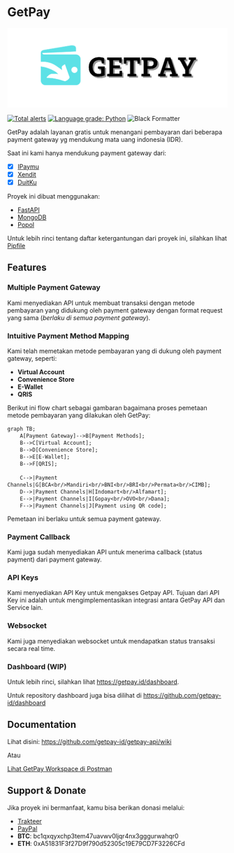 # GetPay

<img src="https://raw.githubusercontent.com/getpay-id/getpay-api/main/images/getpay-logo.png" alt="GetPay Logo">

[![Total alerts](https://img.shields.io/lgtm/alerts/g/getpay-id/getpay-api.svg?logo=lgtm&logoWidth=18)](https://lgtm.com/projects/g/getpay-id/getpay-api/alerts/)
[![Language grade: Python](https://img.shields.io/lgtm/grade/python/g/getpay-id/getpay-api.svg?logo=lgtm&logoWidth=18)](https://lgtm.com/projects/g/getpay-id/getpay-api/context:python)
![Black Formatter](https://img.shields.io/badge/code%20style-black-000000.svg)

GetPay adalah layanan gratis untuk menangani pembayaran dari beberapa payment gateway yg mendukung mata uang indonesia (IDR).

Saat ini kami hanya mendukung payment gateway dari:

- [x] [IPaymu](https://ipaymu.com)
- [x] [Xendit](https://xendit.co)
- [x] [DuitKu](https://duitku.com)

Proyek ini dibuat menggunakan:

* [FastAPI](https://fastapi.tiangolo.com/)
* [MongoDB](https://www.mongodb.com/)
* [Popol](https://github.com/aprilahijriyan/popol)

Untuk lebih rinci tentang daftar ketergantungan dari proyek ini, silahkan lihat [Pipfile](https://github.com/getpay-id/getpay-api/blob/main/Pipfile#L6)

## Features

### Multiple Payment Gateway

Kami menyediakan API untuk membuat transaksi dengan metode pembayaran yang didukung oleh payment gateway dengan format request yang sama (_berlaku di semua payment gateway_).

### Intuitive Payment Method Mapping

Kami telah memetakan metode pembayaran yang di dukung oleh payment gateway, seperti:

* **Virtual Account**
* **Convenience Store**
* **E-Wallet**
* **QRIS**

Berikut ini flow chart sebagai gambaran bagaimana proses pemetaan metode pembayaran yang dilakukan oleh GetPay:

```mermaid
graph TB;
    A[Payment Gateway]-->B[Payment Methods];
    B-->C[Virtual Account];
    B-->D[Convenience Store];
    B-->E[E-Wallet];
    B-->F[QRIS];

    C-->|Payment Channels|G[BCA<br/>Mandiri<br/>BNI<br/>BRI<br/>Permata<br/>CIMB];
    D-->|Payment Channels|H[Indomart<br/>Alfamart];
    E-->|Payment Channels|I[Gopay<br/>OVO<br/>Dana];
    F-->|Payment Channels|J[Payment using QR code];
```

Pemetaan ini berlaku untuk semua payment gateway.


### Payment Callback

Kami juga sudah menyediakan API untuk menerima callback (status payment) dari payment gateway.


### API Keys

Kami menyediakan API Key untuk mengakses Getpay API. Tujuan dari API Key ini adalah untuk mengimplementasikan integrasi antara GetPay API dan Service lain.


### Websocket

Kami juga menyediakan websocket untuk mendapatkan status transaksi secara real time.

### Dashboard (WIP)

Untuk lebih rinci, silahkan lihat https://getpay.id/dashboard.

Untuk repository dashboard juga bisa dilihat di https://github.com/getpay-id/dashboard

## Documentation

Lihat disini: https://github.com/getpay-id/getpay-api/wiki

Atau

[Lihat GetPay Workspace di Postman](https://www.postman.com/powerranger/workspace/getpay-api)

## Support & Donate

Jika proyek ini bermanfaat, kamu bisa berikan donasi melalui:

* [Trakteer](https://trakteer.id/apriladev/tip)
* [PayPal](https://paypal.me/aprilahijriyan)
* **BTC**: bc1qxqyxchp3tem47uavwv0ljqr4nx3gggurwahqr0
* **ETH**: 0xA51831F3f27D9f790d52305c19E79CD7F3226CFd
